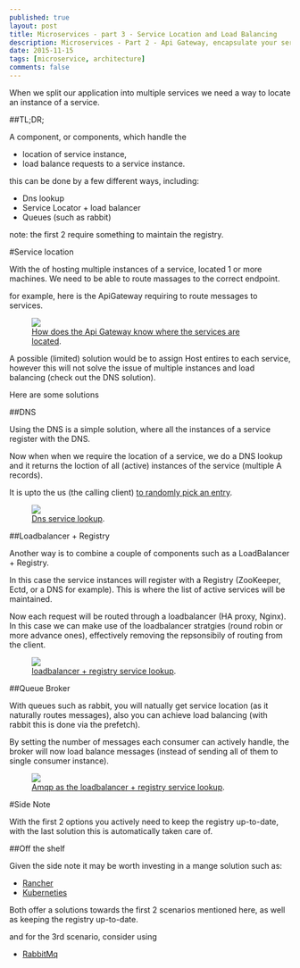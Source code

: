 ```yaml
---
published: true
layout: post
title: Microservices - part 3 - Service Location and Load Balancing
description: Microservices - Part 2 - Api Gateway, encapsulate your services.
date: 2015-11-15
tags: [microservice, architecture]
comments: false
---
```


When we split our application into multiple services we need a way to locate an instance of a service.

##TL;DR;

A component, or components, which handle the 

- location of service instance, 
- load balance requests to a service instance. 

this can be done by a few different ways, including:

- Dns lookup
- Service Locator + load balancer
- Queues (such as rabbit)

note: the first 2 require something to maintain the registry.

#Service location

With the of hosting multiple instances of a service, located 1 or more machines. We need to be able to route massages to the correct endpoint.

for example, here is the ApiGateway requiring to route messages to services.

<figure>
	<a href="http://dbones.github.io/images/posts/2015/microservices/client-depends-on-services-directly.JPG"><img src="http://dbones.github.io/images/posts/2015/microservices/apiGateway-requires-service-location.JPG"></img></a>
	<figcaption><a href="http://dbones.github.io/images/posts/2015/microservices/apiGateway-requires-service-location.JPG" title="Microserive">How does the Api Gateway know where the services are located</a>.</figcaption>
</figure>
 

A possible (limited) solution would be to assign Host entires to each service, however this will not solve the issue of multiple instances and load balancing (check out the DNS solution).

Here are some solutions

##DNS

Using the DNS is a simple solution, where all the instances of a service register with the DNS. 

Now when when we require the location of a service, we do a DNS lookup and it returns the loction of all (active) instances of the service (multiple A records).

It is upto the us (the calling client) [to randomly pick an entry](https://github.com/rancher/rancher/issues/1401).

<figure>
	<a href="http://dbones.github.io/images/posts/2015/microservices/serviceDiscovery-dns.JPG"><img src="http://dbones.github.io/images/posts/2015/microservices/serviceDiscovery-dns.JPG"></img></a>
	<figcaption><a href="http://dbones.github.io/images/posts/2015/microservices/serviceDiscovery-dns.JPG" title="Dns lookup">Dns service lookup</a>.</figcaption>
</figure>

##Loadbalancer + Registry

Another way is to combine a couple of components such as a LoadBalancer + Registry. 

In this case the service instances will register with a Registry (ZooKeeper, Ectd, or a DNS for example). This is where the list of active services will be maintained.

Now each request will be routed through a loadbalancer (HA proxy, Nginx). In this case we can make use of the loadbalancer stratgies (round robin or more advance ones), effectively removing the repsonsibily of routing from the client.

<figure>
	<a href="http://dbones.github.io/images/posts/2015/microservices/serviceDiscovery-registry.JPG"><img src="http://dbones.github.io/images/posts/2015/microservices/serviceDiscovery-registry.JPG"></img></a>
	<figcaption><a href="http://dbones.github.io/images/posts/2015/microservices/serviceDiscovery-registry.JPG" title="loadbalancer + registry lookup">loadbalancer + registry service lookup</a>.</figcaption>
</figure>

 
##Queue Broker

With queues such as rabbit, you will natually get service location (as it naturally routes messages), also you can achieve load balancing (with rabbit this is done via the prefetch). 

By setting the number of messages each consumer can actively handle, the broker will now load balance messages (instead of sending all of them to single consumer instance).

<figure>
	<a href="http://dbones.github.io/images/posts/2015/microservices/serviceDiscovery-Amqp.JPG"><img src="http://dbones.github.io/images/posts/2015/microservices/serviceDiscovery-Amqp.JPG"></img></a>
	<figcaption><a href="http://dbones.github.io/images/posts/2015/microservices/serviceDiscovery-Amqp.JPG" title="amqp lookup and balancer">Amqp as the loadbalancer + registry service lookup</a>.</figcaption>
</figure>

#Side Note

With the first 2 options you actively need to keep the registry up-to-date, with the last solution this is automatically taken care of.


##Off the shelf

Given the side note it may be worth investing in a mange solution such as:

- [Rancher](http://rancher.com/)
- [Kuberneties](http://kubernetes.io/)

Both offer a solutions towards the first 2 scenarios mentioned here, as well as keeping the registry up-to-date.

and for the 3rd scenario, consider using 

- [RabbitMq](https://www.rabbitmq.com/)